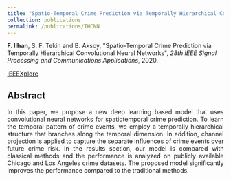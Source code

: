 ```yaml
---
title: "Spatio-Temporal Crime Prediction via Temporally Hierarchical Convolutional Neural Networks"
collection: publications
permalink: /publications/THCNN
---
```

<b>F. Ilhan</b>, S. F. Tekin and B. Aksoy, "Spatio-Temporal Crime Prediction via Temporally Hierarchical Convolutional Neural Networks", <i>28th IEEE Signal Processing and Communications Applications</i>, 2020.

[IEEEXplore](https://ieeexplore.ieee.org/document/9302169)

## Abstract
<div style="text-align: justify">In this paper, we propose a new deep learning
based model that uses convolutional neural networks for spatiotemporal
crime prediction. To learn the temporal pattern of
crime events, we employ a temporally hierarchical structure that
branches along the temporal dimension. In addition, channel
projection is applied to capture the separate influences of crime
events over future crime risk. In the results section, our model is
compared with classical methods and the performance is analyzed
on publicly available Chicago and Los Angeles crime datasets.
The proposed model significantly improves the performance
compared to the traditional methods.</div>
